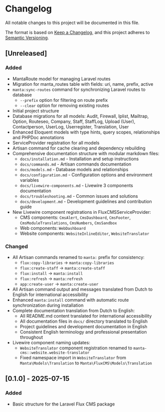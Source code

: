 # Changelog

All notable changes to this project will be documented in this file.

The format is based on [Keep a Changelog](https://keepachangelog.com/en/1.0.0/),
and this project adheres to [Semantic Versioning](https://semver.org/spec/v2.0.0.html).

## [Unreleased]

### Added
- MantaRoute model for managing Laravel routes
- Migration for manta_routes table with fields: uri, name, prefix, active
- `manta:sync-routes` command for synchronizing Laravel routes to database
  - `--prefix` option for filtering on route prefix
  - `--clear` option for removing existing routes
- Initial project structure
- Database migrations for all models: Audit, Firewall, Iplist, Mailtrap, Option, Routeseo, Company, Staff, StaffLog, Upload (User), Contactperson, UserLog, Userregister, Translation, User
- Enhanced Eloquent models with type hints, query scopes, relationships and PHPDoc annotations
- ServiceProvider registration for all models
- Artisan command for cache clearing and dependency rebuilding
- Comprehensive documentation structure with modular markdown files:
  - `docs/installation.md` - Installation and setup instructions
  - `docs/commands.md` - Artisan commands documentation
  - `docs/models.md` - Database models and relationships
  - `docs/configuration.md` - Configuration options and environment variables
  - `docs/livewire-components.md` - Livewire 3 components documentation
  - `docs/troubleshooting.md` - Common issues and solutions
  - `docs/development.md` - Development guidelines and contribution guide
- New Livewire component registrations in FluxCMSServiceProvider:
  - CMS components: `CmsAlert`, `CmsDashboard`, `CmsFooter`, `CmsModuleTranslations`, `CmsNumbers`, `CmsSandbox`
  - Web components: `WebDashboard`
  - Website components: `WebsiteInlineEditor`, `WebsiteTranslator`

### Changed
- All Artisan commands renamed to `manta:` prefix for consistency:
  - `flux:copy-libraries` → `manta:copy-libraries`
  - `flux:create-staff` → `manta:create-staff`
  - `flux:install` → `manta:install`
  - `flux:refresh` → `manta:refresh`
  - `app:create-user` → `manta:create-user`
- All Artisan command output and messages translated from Dutch to English for international accessibility
- Enhanced `manta:install` command with automatic route synchronization during installation
- Complete documentation translation from Dutch to English:
  - All README.md content translated for international accessibility
  - All documentation files in `docs/` directory translated to English
  - Project guidelines and development documentation in English
  - Consistent English terminology and professional presentation throughout
- Livewire component naming updates:
  - `WebsiteTranslator` component registration renamed to `manta-cms::website.website-translator`
  - Fixed namespace import in `WebsiteTranslator` from `Manta\Models\Translation` to `Manta\FluxCMS\Models\Translation`

## [0.1.0] - 2025-07-15
### Added
- Basic structure for the Laravel Flux CMS package
